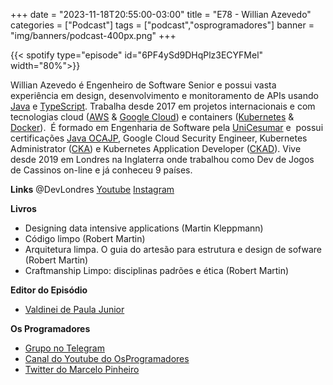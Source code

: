+++
date = "2023-11-18T20:55:00-03:00"
title = "E78 - Willian Azevedo"
categories = ["Podcast"]
tags = ["podcast","osprogramadores"]
banner = "img/banners/podcast-400px.png"
+++


{{< spotify type="episode" id="6PF4ySd9DHqPlz3ECYFMel" width="80%">}}

Willian Azevedo é Engenheiro de Software Senior e possui vasta experiência em design, desenvolvimento e monitoramento de APIs usando [⁠Java⁠](https://openjdk.org/) e [TypeScript](https://www.typescriptlang.org/).
Trabalha desde 2017 em projetos internacionais e com tecnologias cloud ([⁠AWS⁠](https://aws.amazon.com/) & [⁠Google Cloud⁠](https://cloud.google.com/?hl=en)) e ⁠containers⁠ ([⁠Kubernetes](https://kubernetes.io/)⁠ & [Docker](https://www.docker.com/)). 
É formado em Engenharia de Software pela [⁠UniCesumar](https://www.unicesumar.edu.br/home/) ⁠e  possui certificações [Java ⁠OCAJP](https://education.oracle.com/product/trackp_333)⁠, Google Cloud Security Engineer, Kubernetes Administrator ([⁠CKA](https://training.linuxfoundation.org/certification/certified-kubernetes-administrator-cka/)⁠) e Kubernetes Application Developer ([⁠CKAD](https://training.linuxfoundation.org/certification/certified-kubernetes-application-developer-ckad/)⁠). Vive desde 2019 em Londres na Inglaterra onde trabalhou como Dev de Jogos de Cassinos on-line e já conheceu 9 países.


**Links**
@DevLondres
[⁠⁠Youtube⁠⁠](https://www.youtube.com/@devlondres)
[⁠⁠Instagram⁠](https://www.instagram.com/devlondres/)

**⁠Livros**
- Designing data intensive applications (Martin Kleppmann)
- Código limpo (Robert Martin)
- Arquitetura limpa. O guia do artesão para estrutura e design de sofware (Robert Martin) 
- Craftmanship Limpo: disciplinas padrões e ética (Robert Martin)

**Editor do Episódio**
- [⁠Valdinei de Paula Junior]( https://www.linkedin.com/in/valdinei-de-paula-junior-009634230/)

**Os Programadores**
- [Grupo no Telegram](https://t.me/osprogramadores)
- [Canal do Youtube do OsProgramadores](https://www.youtube.com/channel/UCt_YNYGl6K5yNXlXEQDdwWg?view_as=subscriber)
- [Twitter do Marcelo Pinheiro](https://twitter.com/mpinheir)
